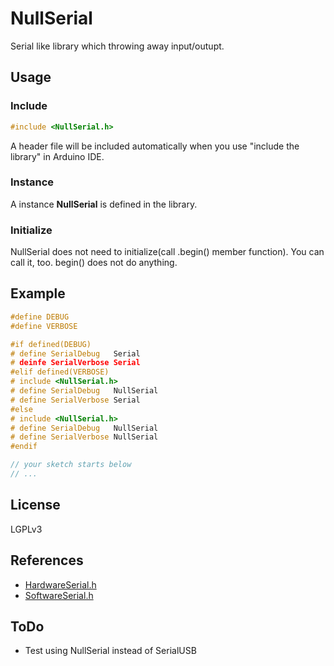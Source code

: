 # NullSerial
Serial like library which throwing away input/outupt.

## Usage
### Include 

```cpp
#include <NullSerial.h>
```

A header file will be included automatically when you use "include the library" in Arduino IDE.

### Instance

A instance **NullSerial** is defined in the library.

### Initialize

NullSerial does not need to initialize(call .begin() member function).
You can call it, too. begin() does not do anything.

## Example

```cpp
#define DEBUG
#define VERBOSE

#if defined(DEBUG)
# define SerialDebug   Serial
# deinfe SerialVerbose Serial
#elif defined(VERBOSE)
# include <NullSerial.h>
# define SerialDebug   NullSerial
# define SerialVerbose Serial
#else
# include <NullSerial.h>
# define SerialDebug   NullSerial
# define SerialVerbose NullSerial
#endif

// your sketch starts below
// ...

```
## License
LGPLv3

## References
- [HardwareSerial.h](https://github.com/arduino/Arduino/blob/master/hardware/arduino/avr/cores/arduino/HardwareSerial.h)
- [SoftwareSerial.h](https://github.com/arduino/Arduino/blob/master/hardware/arduino/avr/libraries/SoftwareSerial/src/SoftwareSerial.h)

## ToDo
- Test using NullSerial instead of SerialUSB


